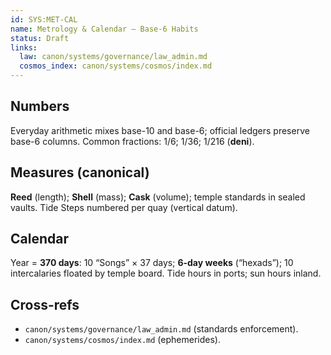 ```yaml
---
id: SYS:MET-CAL
name: Metrology & Calendar — Base-6 Habits
status: Draft
links:
  law: canon/systems/governance/law_admin.md
  cosmos_index: canon/systems/cosmos/index.md
---
```


## Numbers
Everyday arithmetic mixes base-10 and base-6; official ledgers preserve base-6 columns. Common fractions: 1/6; 1/36; 1/216 (**deni**). 

## Measures (canonical)
**Reed** (length); **Shell** (mass); **Cask** (volume); temple standards in sealed vaults. Tide Steps numbered per quay (vertical datum). 
## Calendar
Year = **370 days**: 10 “Songs” × 37 days; **6-day weeks** (“hexads”); 10 intercalaries floated by temple board. Tide hours in ports; sun hours inland. 

## Cross-refs
- `canon/systems/governance/law_admin.md` (standards enforcement). 
- `canon/systems/cosmos/index.md` (ephemerides).
